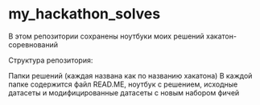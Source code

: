 # my_hackathon_solves

В этом репозитории сохранены ноутбуки моих решений хакатон-соревнований

Структура репозитория:

Папки решений (каждая названа как по названию хакатона)
В каждой папке содержится файл READ.ME, ноутбук с решением, исходные датасеты и модифицированные датасеты с новым набором фичей
